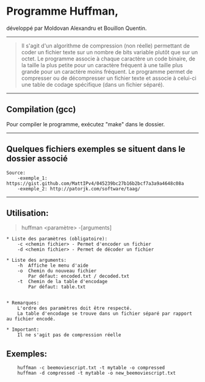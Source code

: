 # Programme Huffman, 
développé par Moldovan Alexandru et Bouillon Quentin.

***


> Il s'agit d'un algorithme de compression (non réelle) permettant de coder un fichier texte sur un nombre de bits variable plutôt que sur un octet.
Le programme associe à chaque caractère un code binaire, de la taille la plus petite pour un caractère fréquent à une taille plus grande pour un caractère moins fréquent.
Le programme permet de compresser ou de décompresser un fichier texte et associe à celui-ci une table de codage spécifique (dans un fichier séparé).

***


## Compilation (gcc)

Pour compiler le programme, exécutez "make" dans le dossier.

***

## Quelques fichiers exemples se situent dans le dossier associé

```
Source: 
	-exemple_1: https://gist.github.com/MattIPv4/045239bc27b16b2bcf7a3a9a4648c08a
	-exemple_2: http://patorjk.com/software/taag/
```
***


## Utilisation:

> huffman <paramètre> -[arguments]
```
* Liste des paramètres (obligatoire):
	-c <chemin fichier>	- Permet d'encoder un fichier
	-d <chemin fichier>	- Permet de décoder un fichier

* Liste des arguments:
	-h	Affiche le menu d'aide
	-o	Chemin du nouveau fichier
		Par défaut: encoded.txt / decoded.txt
	-t	Chemin de la table d'encodage
		Par défaut: table.txt


* Remarques:
	L'ordre des paramètres doit être respecté. 
	La table d'encodage se trouve dans un fichier séparé par rapport au fichier encodé.

* Important:
	Il ne s'agit pas de compression réelle

```
## Exemples:
```
	huffman -c beemoviescript.txt -t mytable -o compressed
	huffman -d compressed -t mytable -o new_beemoviescript.txt
```
